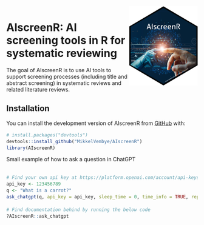 
<!-- README.md is generated from README.Rmd. Please edit that file -->

<img src="man/figures/AIscreenR_hex.png" align="right" width="180"/>

# AIscreenR: AI screening tools in R for systematic reviewing

<!-- badges: start -->
<!-- badges: end -->

The goal of AIscreenR is to use AI tools to support screening processes
(including title and abstract screening) in systematic reviews and
related literature reviews.

## Installation

You can install the development version of AIscreenR from
[GitHub](https://github.com/) with:

``` r
# install.packages("devtools")
devtools::install_github("MikkelVembye/AIscreenR")
library(AIscreenR)
```

Small example of how to ask a question in ChatGPT

``` r

# Find your own api key at https://platform.openai.com/account/api-keys
api_key <- 123456789
q <- "What is a carrot?"
ask_chatgpt(q, api_key = api_key, sleep_time = 0, time_info = TRUE, reps = 1)

# Find documentation behind by running the below code
?AIscreenR::ask_chatgpt
```
